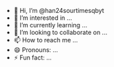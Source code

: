 - 👋 Hi, I’m @han24sourtimesqbyt
- 👀 I’m interested in ...
- 🌱 I’m currently learning ...
- 💞️ I’m looking to collaborate on ...
- 📫 How to reach me ...
- 😄 Pronouns: ...
- ⚡ Fun fact: ...

<!---
han24sourtimesqbyt/han24sourtimesqbyt is a ✨ special ✨ repository because its `README.md` (this file) appears on your GitHub profile.
You can click the Preview link to take a look at your changes.
--->
